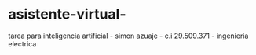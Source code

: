 # asistente-virtual-
tarea para inteligencia artificial - simon azuaje - c.i 29.509.371 - ingenieria electrica 
